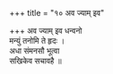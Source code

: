 +++
title = "१० अव ज्याम् इव"

+++
अव ज्याम् इव धन्वनो  
मन्युं तनोमि ते हृदः ।  
अधा संमनसौ भूत्वा  
सखिकेव सचावहै ॥